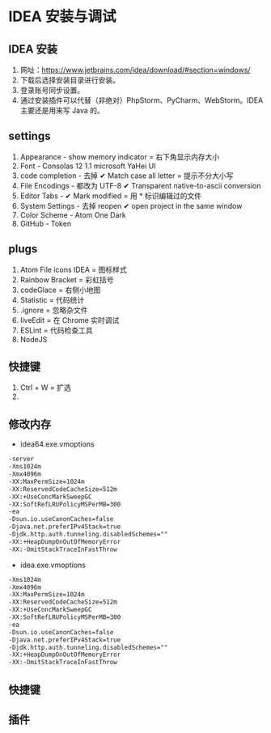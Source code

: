 # IDEA 安装与调试

## IDEA 安装

1. 网址：<https://www.jetbrains.com/idea/download/#section=windows/>
2. 下载后选择安装目录进行安装。
3. 登录账号同步设置。
4. 通过安装插件可以代替（非绝对）PhpStorm、PyCharm、WebStorm。IDEA 主要还是用来写 Java 的。

## settings

1. Appearance - show memory indicator = 右下角显示内存大小
2. Font - Consolas 12 1.1 microsoft YaHei UI
3. code completion - 去掉 ✔ Match case all letter = 提示不分大小写
4. File Encodings - 都改为 UTF-8 ✔ Transparent native-to-ascii conversion
5. Editor Tabs - ✔ Mark modified = 用 * 标识编辑过的文件
6. System Settings - 去掉 reopen ✔ open project in the same window
7. Color Scheme - Atom One Dark
8. GitHub - Token

## plugs

1. Atom File icons IDEA = 图标样式
2. Rainbow Bracket = 彩虹括号
3. codeGlace = 右侧小地图
4. Statistic = 代码统计
5. .ignore = 忽略杂文件
6. liveEdit = 在 Chrome 实时调试
7. ESLint = 代码检查工具
8. NodeJS

## 快捷键

1. Ctrl + W = 扩选
2. 

## 修改内存

- idea64.exe.vmoptions

```txt
-server
-Xms1024m
-Xmx4096m
-XX:MaxPermSize=1024m
-XX:ReservedCodeCacheSize=512m
-XX:+UseConcMarkSweepGC
-XX:SoftRefLRUPolicyMSPerMB=300
-ea
-Dsun.io.useCanonCaches=false
-Djava.net.preferIPv4Stack=true
-Djdk.http.auth.tunneling.disabledSchemes=""
-XX:+HeapDumpOnOutOfMemoryError
-XX:-OmitStackTraceInFastThrow
```

- idea.exe.vmoptions

```txt
-Xms1024m
-Xmx4096m
-XX:MaxPermSize=1024m
-XX:ReservedCodeCacheSize=512m
-XX:+UseConcMarkSweepGC
-XX:SoftRefLRUPolicyMSPerMB=300
-ea
-Dsun.io.useCanonCaches=false
-Djava.net.preferIPv4Stack=true
-Djdk.http.auth.tunneling.disabledSchemes=""
-XX:+HeapDumpOnOutOfMemoryError
-XX:-OmitStackTraceInFastThrow
```

## 快捷键

## 插件
